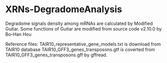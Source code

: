 # XRNs-DegradomeAnalysis
Degradome signals density among mRNAs are calculated by Modified Guitar.
Some functions of Guitar are modified from source code v2.10.0 by Bo-Han Hou

Reference files:
TAIR10_representative_gene_models.txt is download from TAIR10 database
TAIR10_GFF3_genes_transposons.gtf is coverted from TAIR10_GFF3_genes_transposons.gff by gffread.
